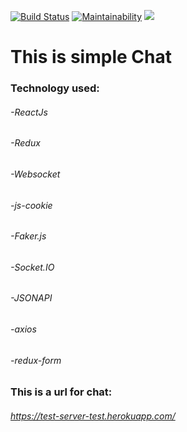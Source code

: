 [![Build Status](https://travis-ci.org/Bekhzod1995/test-sever.svg?branch=master)](https://travis-ci.org/Bekhzod1995/test-sever)  [![Maintainability](https://api.codeclimate.com/v1/badges/1ca6fe78aaf46ce09760/maintainability)](https://codeclimate.com/github/Bekhzod1995/test-sever/maintainability)     <a href="https://codeclimate.com/github/Bekhzod1995/test-sever/test_coverage"><img src="https://api.codeclimate.com/v1/badges/1ca6fe78aaf46ce09760/test_coverage" /></a>

# This is simple Chat
### Technology used:
###### -ReactJs
###### -Redux
###### -Websocket
###### -js-cookie
###### -Faker.js
###### -Socket.IO
###### -JSONAPI
###### -axios
###### -redux-form

### This is a url for chat:
###### https://test-server-test.herokuapp.com/